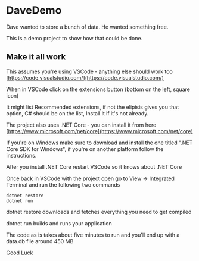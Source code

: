 # DaveDemo
Dave wanted to store a bunch of data. He wanted something free. 

This is a demo project to show how that could be done.

## Make it all work
This assumes you're using VSCode - anything else should work too
[https://code.visualstudio.com/](https://code.visualstudio.com/)

When in VSCode click on the extensions button (bottom on the left, square icon)

It might list Recommended extensions, if not the elipisis gives you that option, C# should be on the list, Install it if it's not already.

The project also uses .NET Core - you can install it from here
[https://www.microsoft.com/net/core](https://www.microsoft.com/net/core)

If you're on Windows make sure to download and install the one titled ".NET Core SDK for Windows", if you're on another platform follow the instructions.

After you install .NET Core restart VSCode so it knows about .NET Core

Once back in VSCode with the project open go to View -> Integrated Terminal and run the following two commands

```shell
dotnet restore
dotnet run
```

dotnet restore downloads and fetches everything you need to get compiled

dotnet run builds and runs your application

The code as is takes about five minutes to run and you'll end up with a data.db file around 450 MB

Good Luck